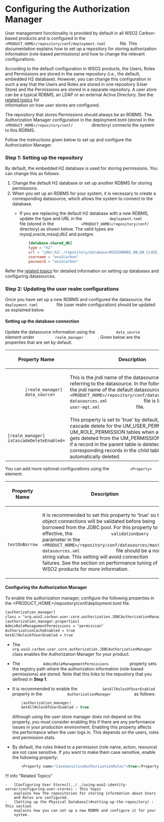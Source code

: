 # Configuring the Authorization Manager

User management functionality is provided by default in all WSO2
Carbon-based products and is configured in the
`         <PRODUCT_HOME>/repository/conf/deployment.toml       ` file.
This documentation explains how to set up a repository for storing
authorization information (role-based permissions) and how to change the
relevant configurations.

According to the default configuration in WSO2 products, the Users,
Roles and Permissions are stored in the same repository (i.e., the
default, embedded H2 database). However, you can change this
configuration in such a way that the Users and Roles are stored in one
repository (User Store) and the Permissions are stored in a separate
repository. A user store can be a typical RDBMS, an LDAP or an external
Active Directory. See the [related
topics](#related-topics) for    
information on how user stores are configured.

The repository that stores Permissions should always be an RDBMS. The
Authorization Manager configuration in the deployment.toml (stored in
the `          <PRODUCT_HOME>/repository/conf/         ` directory)
connects the system to this RDBMS.

Follow the instructions given below to set up and configure the
Authorization Manager.

### Step 1: Setting up the repository

By default, the embedded H2 database is used for storing permissions.
You can change this as follows:

1.  Change the default H2 database or set up another RDBMS for storing
    permissions.
2.  When you set up an RDBMS for your system, it is necessary to create
    a corresponding datasource, which allows the system to connect to
    the database.
    -   If you are replacing the default H2 database with a new RDBMS,
        update the type and URL in the `             deployment.toml            ` file
        (stored in the
        `             <PRODUCT_HOME>/repository/conf/           `
        directory) as shown below. The valid types are mysql,oracle,mssql,db2 and postgre.

        ```toml 
            [database.shared_db]
            type = "h2"
            url = "jdbc:h2:./repository/database/WSO2SHARED_DB;DB_CLOSE_ON_EXIT=FALSE;LOCK_TIMEOUT=60000"
            username = "wso2carbon"
            password = "wso2carbon"
        ```

Refer the [related
topics](#related-topics) for detailed
information on setting up databases and configuring datasources.  

### Step 2: Updating the user realm configurations

Once you have set up a new RDBMS and configured the datasource, the
`          deployment.toml         ` file (user realm configuration) should
be updated as explained below.

#### Setting up the database connection

Update the datasource information using the
`          data_source        ` element under
`          realm_manager       ` . Given below are the properties
that are set by default.

<table>
<colgroup>
<col style="width: 33%" />
<col style="width: 33%" />
<col style="width: 33%" />
</colgroup>
<thead>
<tr class="header">
<th><p>Property Name</p></th>
<th><p>Description</p></th>
<th>Mandatory/Optional</th>
</tr>
</thead>
<tbody>
<tr class="odd">
<td><code>       [realm_manager] <br>       data_source=             </code></td>
<td><p>This is the jndi name of the datasource that is used for referring to the datasource. In the following example, the jndi name of the default datasource defined in the <code>               &lt;PRODUCT_HOME&gt;/repository/conf/datasources/master-datasources.xml              </code> file is linked from the <code>               user-mgt.xml              </code> file.</p></td>
<td>Mandatory</td>
</tr>
<tr class="even">
<td><pre><code>[realm_manager] <br>isCascadeDeleteEnabled=     </code></pre></td>
<td>This property is set to 'true' by default, which enables cascade delete for the UM_USER_PERMISSION and UM_ROLE_PERMISSION tables when a permission gets deleted from the UM_PERMISSION table. That is, if a record in the parent table is deleted the corresponding records in the child table will be automatically deleted.</td>
<td>Mandatory</td>
</tr>
</tbody>
</table>

You can add more optional configurations using the
`          <Property>         ` element:

<table>
<colgroup>
<col style="width: 33%" />
<col style="width: 33%" />
<col style="width: 33%" />
</colgroup>
<thead>
<tr class="header">
<th><p>Property Name</p></th>
<th><p>Description</p></th>
<th>Mandatory/Optional</th>
</tr>
</thead>
<tbody>
<tr class="odd">
<td><code>              testOnBorrow             </code></td>
<td><p>It is recommended to set this property to 'true' so that object connections will be validated before being borrowed from the JDBC pool. For this property to be effective, the <code>               validationQuery              </code> parameter in the <code>               &lt;PRODUCT_HOME&gt;/repository/conf/datasources/master-datasources.xml              </code> file should be a non-string value. This setting will avoid connection failures. See the section on performance tuning of WSO2 products for more information.</p></td>
<td>Optional</td>
</tr>
</tbody>
</table>

#### Configuring the Authorization Manager

To enable the authorization manager, configure the following properties in the <PRODUCT_HOME>/repository/conf/deployment.toml file.

```xml
[authorization_manager]
class = "org.wso2.carbon.user.core.authorization.JDBCAuthorizationManager"
[authorization_manager.properties]
AdminRoleManagementPermissions = "permission"
AuthorizationCacheEnabled = true
GetAllRolesOfUserEnabled = true
```

-   The
    `           org.wso2.carbon.user.core.authorization.JDBCAuthorizationManager          `
    class enables the Authorization Manager for your product.
-   The `           AdminRoleManagementPermissions          ` property
    sets the registry path where the authorization information
    (role-based permissions) are stored. Note that this links to the
    repository that you defined in **Step 1**.
-   It is recommended to enable the
    `            GetAllRolesOfUserEnabled           ` property in the
    `            AuthorizationManager           ` as follows:  

    ``` java
        [authorization_manager]
        GetAllRolesOfUserEnabled = true
    ```

    Although using the user store manager does not depend on this
    property, you must consider enabling this if there are any
    performance issues in your production environment. Enabling this
    property affects the performance when the user logs in. This depends
    on the users, roles and permission stats.

-   By default, the rules linked to a permission (role name, action,
    resource) are not case sensitive. If you want to make them case
    sensitive, enable the following property:

    ``` java
        <Property name="CaseSensitiveAuthorizationRules">true</Property>
    ```

!!! info "Related Topics"

    -   [Configuring User Stores](../../using-wso2-identity-server/configuring-user-stores) : This topic
        explains how the repositories for storing information about Users
        and Roles are configured.
    -   [Setting up the Physical Database](#setting-up-the-repository) : This section
        explains how you can set up a new RDBMS and configure it for your
        system.

